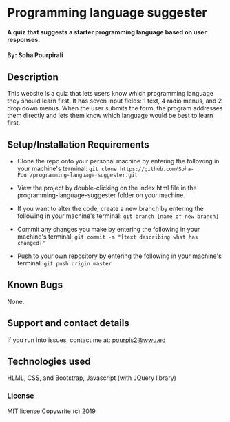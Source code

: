 # Programming language suggester

#### A quiz that suggests a starter programming language based on user responses.

#### By: Soha Pourpirali

## Description

This website is a quiz that lets users know which programming language they should learn first. It has seven input fields: 1 text, 4 radio menus, and 2 drop down menus. When the user submits the form, the program addresses them directly and lets them know which language would be best to learn first.

## Setup/Installation Requirements

* Clone the repo onto your personal machine by entering the following in your machine's terminal: `git clone https://github.com/Soha-Pour/programming-language-suggester.git`

* View the project by double-clicking on the index.html file in the programming-language-suggester folder on your machine.

* If you want to alter the code, create a new branch by entering the following in your machine's terminal: `git branch [name of new branch]`

* Commit any changes you make by entering the following in your machine's terminal: `git commit -m "[text describing what has changed]"`

* Push to your own repository by entering the following in your machine's terminal: `git push origin master`
## Known Bugs

None.

## Support and contact details

If you run into issues, contact me at: pourpis2@wwu.ed

## Technologies used

HLML, CSS, and Bootstrap, Javascript (with JQuery library)

### License

MIT license
Copywrite (c) 2019
